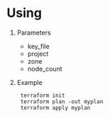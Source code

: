 # Using

1. Parameters

    - key_file
    - project
    - zone
    - node_count 

2. Example

        terraform init
        terraform plan -out myplan
        terraform apply myplan

